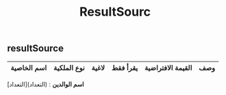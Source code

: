 ﻿---
title: ResultSourc
second_title: Aspose.Cells Cloud Documen
type: docs
url: /ar/specification/model/resultsource/
description: "Aspose.Cells مواصفات النموذج السحابي: ResultSource. تعامل بسهولة مع Excel ومستندات جداول البيانات الأخرى التي تحتوي على ميزات مثل الفتح والتوليد والتحرير والتقسيم والدمج والمقارنة والتحويل"
weight: 50
---
## **resultSource**

 

| اسم الخاصية| نوع الملكية| لاغية| يقرأ فقط| القيمة الافتراضية| وصف|
|:- |:- |:- |:- |:- |:- |

**اسم الوالدين** : (التعداد)[التعداد]